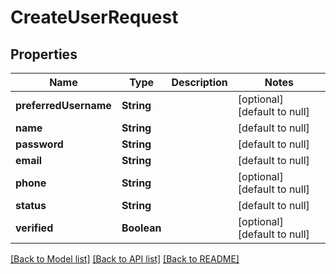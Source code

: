 # CreateUserRequest
## Properties

Name | Type | Description | Notes
------------ | ------------- | ------------- | -------------
**preferredUsername** | **String** |  | [optional] [default to null]
**name** | **String** |  | [default to null]
**password** | **String** |  | [default to null]
**email** | **String** |  | [default to null]
**phone** | **String** |  | [optional] [default to null]
**status** | **String** |  | [default to null]
**verified** | **Boolean** |  | [optional] [default to null]

[[Back to Model list]](../README.md#documentation-for-models) [[Back to API list]](../README.md#documentation-for-api-endpoints) [[Back to README]](../README.md)

